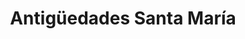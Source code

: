 ---
title: "Antigüedades Santa María"
url: /sevilla/antigueedades-santa-maria/
shop: Antiquitäten
---